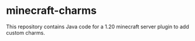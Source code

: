 # minecraft-charms
This repository contains Java code for a 1.20 minecraft server plugin to add custom charms.
